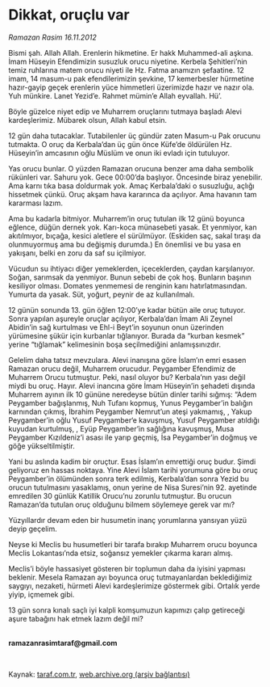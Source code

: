 # Dikkat, oruçlu var

*Ramazan Rasim 16.11.2012*

<div class="yazi"><p>Bismi şah. Allah Allah. Erenlerin hikmetine. Er hakk Muhammed-ali aşkına. İmam Hüseyin Efendimizin susuzluk orucu niyetine. Kerbela Şehitleri’nin temiz ruhlarına matem orucu niyeti ile Hz. Fatma anamızın şefaatine. 12 imam, 14 masum-u pak efendilerimizin şevkine, 17 kemerbesler hürmetine hazır-gayip geçek erenlerin yüce himmetleri üzerimizde hazır ve nazır ola. Yuh münkire. Lanet Yezid’e. Rahmet mümin’e Allah eyvallah. Hü’. </p>
<p>Böyle güzelce niyet edip ve Muharrem oruçlarını tutmaya başladı Alevi kardeşlerimiz. Mübarek olsun, Allah kabul etsin.</p>
<p>12 gün daha tutacaklar. Tutabilenler üç gündür zaten Masum-u Pak orucunu tutmakta. O oruç da Kerbala’dan üç gün önce Küfe’de öldürülen Hz. Hüseyin’in amcasının oğlu Müslüm ve onun iki evladı için tutuluyor. </p>
<p>Yas orucu bunlar. O yüzden Ramazan orucuna benzer ama daha sembolik rükünleri var. Sahuru yok. Gece 00:00’da başlıyor. Öncesinde biraz yenebilir. Ama karnı tıka basa doldurmak yok. Amaç Kerbala’daki o susuzluğu, açlığı hissetmek çünkü. Oruç akşam hava kararınca da açılıyor. Ama havanın tam kararması lazım. </p>
<p>Ama bu kadarla bitmiyor. Muharrem’in oruç tutulan ilk 12 günü boyunca eğlence, düğün dernek yok. Karı-koca münasebeti yasak. Et yenmiyor, kan akıtılmıyor, bıçağa, kesici aletlere el sürülmüyor. (Eskiden saç, sakal tıraşı da olunmuyormuş ama bu değişmiş durumda.) En önemlisi ve bu yasa en yakışanı, belki en zoru da saf su içilmiyor. </p>
<p>Vücudun su ihtiyacı diğer yemeklerden, içeceklerden, çaydan karşılanıyor. Soğan, sarımsak da yenmiyor. Bunun sebebi de çok hoş. Bunların başının kesiliyor olması. Domates yenmemesi de renginin kanı hatırlatmasından. Yumurta da yasak. Süt, yoğurt, peynir de az kullanılmalı. </p>
<p>12 günün sonunda 13. gün öğlen 12:00’ye kadar bütün aile oruç tutuyor. Sonra yapılan aşureyle oruçlar açılıyor, Kerbala’dan İmam Ali Zeynel Abidin’in sağ kurtulması ve Ehl-i Beyt’in soyunun onun üzerinden yürümesine şükür için kurbanlar tığlanıyor. Burada da “kurban kesmek” yerine “tığlamak” kelimesinin boşa seçilmediğini anlamışsınızdır. </p>
<p>Gelelim daha tatsız mevzulara. Alevi inanışına göre İslam’ın emri esasen Ramazan orucu değil, Muharrem orucudur. Peygamber Efendimiz de Muharrem Orucu tutmuştur. Peki, nasıl oluyor bu? Kerbala’nın yası değil miydi bu oruç. Hayır. Alevi inancına göre İmam Hüseyin’in şehadeti dışında Muharrem ayının ilk 10 gününe neredeyse bütün dinler tarihi sığmış: “Adem Peygamber bağışlanmış, Nuh Tufanı kopmuş, Yunus Peygamber’in balığın karnından çıkmış, İbrahim Peygamber Nemrut’un ateşi yakmamış, , Yakup Peygamber’in oğlu Yusuf Peygamber‘e kavuşmuş, Yusuf Peygamber atıldığı kuyudan kurtulmuş, , Eyüp Peygamber’in sağlığına kavuşmuş, Musa Peygamber Kızıldeniz’i asası ile yarıp geçmiş, İsa Peygamber’in doğmuş ve göğe yükseltilmiştir. </p>
<p>Yani bu aslında kadim bir oruçtur. Esas İslam’ın emrettiği oruç budur. Şimdi geliyoruz en hassas noktaya. Yine Alevi İslam tarihi yorumuna göre bu oruç Peygamber’in ölümünden sonra terk edilmiş, Kerbala’dan sonra Yezid bu orucun tutulmasını yasaklamış, onun yerine de Nisa Suresi’nin 92. ayetinde emredilen 30 günlük Katillik Orucu’nu zorunlu tutmuştur. Bu orucun Ramazan’da tutulan oruç olduğunu bilmem söylemeye gerek var mı?</p>
<p>Yüzyıllardır devam eden bir husumetin inanç yorumlarına yansıyan yüzü deyip geçelim. </p>
<p>Neyse ki Meclis bu husumetleri bir tarafa bırakıp Muharrem orucu boyunca Meclis Lokantası’nda etsiz, soğansız yemekler çıkarma kararı almış. </p>
<p>Meclis’i böyle hassasiyet gösteren bir toplumun daha da iyisini yapması beklenir. Mesela Ramazan ayı boyunca oruç tutmayanlardan beklediğimiz saygıyı, nezaketi, hürmeti Alevi kardeşlerimize göstermek gibi. Ortalık yerde yiyip, içmemek gibi. </p>
<p>13 gün sonra kınalı saçlı iyi kalpli komşumuzun kapımızı çalıp getireceği aşure tabağını hak etmek lazım değil mi? </p><b>
<p><br/>ramazanrasimtaraf@gmail.com</p>
<p></p></b> 
</div>

Kaynak: [taraf.com.tr](http://www.taraf.com.tr/ramazan-rasim/makale-dikkat-oruclu-var.htm), [web.archive.org (arşiv bağlantısı)](http://web.archive.org/web/20131107111201/http://www.taraf.com.tr/ramazan-rasim/makale-dikkat-oruclu-var.htm)
